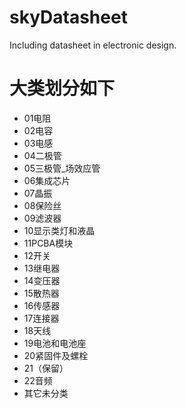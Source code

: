 ﻿# skyDatasheetIncluding datasheet in electronic design.# 大类划分如下- 01电阻- 02电容- 03电感- 04二极管- 05三极管_场效应管- 06集成芯片- 07晶振- 08保险丝- 09滤波器- 10显示类灯和液晶- 11PCBA模块- 12开关- 13继电器- 14变压器- 15散热器- 16传感器- 17连接器- 18天线- 19电池和电池座- 20紧固件及螺栓- 21（保留）- 22音频- 其它未分类